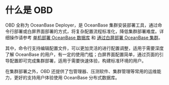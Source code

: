 # 什么是 OBD

OBD 全称为 OceanBase Deployer，是 OceanBase 集群安装部署工具，通过命令行部署或白屏界面部署的方式，将复杂配置流程标准化，降低集群部署难度。详细操作请参考 [单机部署 OceanBase 数据库](4.user-guide/2.start-the-oceanbase-cluster-by-using-obd.md) 和 [通过白屏部署 OceanBase 集群](2.quick-start/3.use-ui-deploy-oceanbase.md)。

其中，命令行支持编辑配置文件，可以更加灵活的进行配置调整，适用于需要深度了解 OceanBase 的用户，有一定的使用门槛；白屏界面配置简单，通过页面的引导配置即可完成集群部署，适用于需要快速体验，构建标准环境的用户。

在集群部署之外，OBD 还提供了包管理器、压测软件、集群管理等常用的运维能力，更好的支持用户体验使用 OceanBase 分布式数据库。
